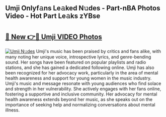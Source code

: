 ## Umji Onlyf𝚊ns Le𝚊ked N𝚞des - Part-nBA Photos Video - Hot Part Le𝚊ks zYBse

# <h2><a href="http://ac35329.deff.icu/?id=Umji">🔗 New 👉🔴 Umji VIDEO Photos</a></h2>

[![Umji N𝚞des](https://i.imgur.com/rIISA9y.gif)](http://ac35329.deff.icu/?id=Umji)
Umji's music has been praised by critics and fans alike, with many noting her unique voice, introspective lyrics, and genre-bending sound. Her songs have been featured on popular playlists and radio stations, and she has gained a dedicated following online. Umji has also been recognized for her advocacy work, particularly in the area of mental health awareness and support for young women in the music industry. Umji's music and message resonate with young audiences who find solace and strength in her vulnerability. She actively engages with her fans online, fostering a supportive and inclusive community. Her advocacy for mental health awareness extends beyond her music, as she speaks out on the importance of seeking help and normalizing conversations about mental illness.
